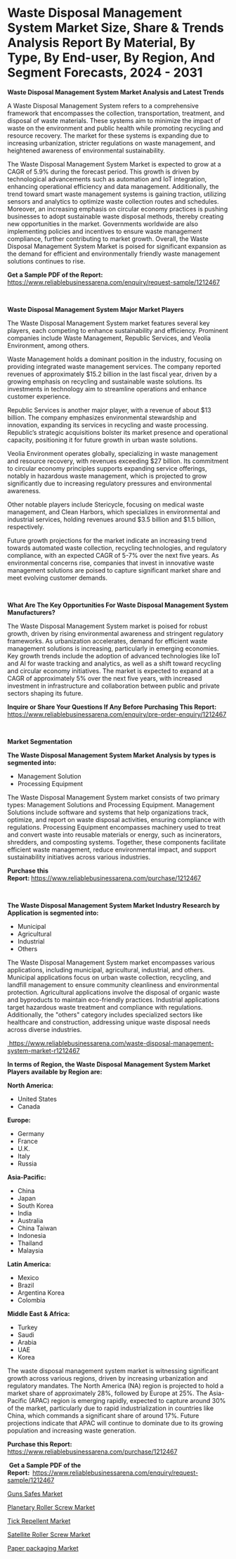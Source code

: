 <p><h1>Waste Disposal Management System Market Size, Share & Trends Analysis Report By Material, By Type, By End-user, By Region, And Segment Forecasts, 2024 - 2031</h1></p><p><strong>Waste Disposal Management System Market Analysis and Latest Trends</strong></p>
<p><p>A Waste Disposal Management System refers to a comprehensive framework that encompasses the collection, transportation, treatment, and disposal of waste materials. These systems aim to minimize the impact of waste on the environment and public health while promoting recycling and resource recovery. The market for these systems is expanding due to increasing urbanization, stricter regulations on waste management, and heightened awareness of environmental sustainability.</p><p>The Waste Disposal Management System Market is expected to grow at a CAGR of 5.9% during the forecast period. This growth is driven by technological advancements such as automation and IoT integration, enhancing operational efficiency and data management. Additionally, the trend toward smart waste management systems is gaining traction, utilizing sensors and analytics to optimize waste collection routes and schedules. Moreover, an increasing emphasis on circular economy practices is pushing businesses to adopt sustainable waste disposal methods, thereby creating new opportunities in the market. Governments worldwide are also implementing policies and incentives to ensure waste management compliance, further contributing to market growth. Overall, the Waste Disposal Management System Market is poised for significant expansion as the demand for efficient and environmentally friendly waste management solutions continues to rise.</p></p>
<p><strong>Get a Sample PDF of the Report:&nbsp;</strong> <a href="https://www.reliablebusinessarena.com/enquiry/request-sample/1212467?utm_campaign=1337&utm_medium=2&utm_source=Github&utm_content=ia&utm_term=06102024&utm_id=waste-disposal-management-system">https://www.reliablebusinessarena.com/enquiry/request-sample/1212467</a></p>
<p>&nbsp;</p>
<p><strong>Waste Disposal Management System Major Market Players</strong></p>
<p><p>The Waste Disposal Management System market features several key players, each competing to enhance sustainability and efficiency. Prominent companies include Waste Management, Republic Services, and Veolia Environment, among others. </p><p>Waste Management holds a dominant position in the industry, focusing on providing integrated waste management services. The company reported revenues of approximately $15.2 billion in the last fiscal year, driven by a growing emphasis on recycling and sustainable waste solutions. Its investments in technology aim to streamline operations and enhance customer experience.</p><p>Republic Services is another major player, with a revenue of about $13 billion. The company emphasizes environmental stewardship and innovation, expanding its services in recycling and waste processing. Republic’s strategic acquisitions bolster its market presence and operational capacity, positioning it for future growth in urban waste solutions.</p><p>Veolia Environment operates globally, specializing in waste management and resource recovery, with revenues exceeding $27 billion. Its commitment to circular economy principles supports expanding service offerings, notably in hazardous waste management, which is projected to grow significantly due to increasing regulatory pressures and environmental awareness.</p><p>Other notable players include Stericycle, focusing on medical waste management, and Clean Harbors, which specializes in environmental and industrial services, holding revenues around $3.5 billion and $1.5 billion, respectively. </p><p>Future growth projections for the market indicate an increasing trend towards automated waste collection, recycling technologies, and regulatory compliance, with an expected CAGR of 5-7% over the next five years. As environmental concerns rise, companies that invest in innovative waste management solutions are poised to capture significant market share and meet evolving customer demands.</p></p>
<p>&nbsp;</p>
<p><strong>What Are The Key Opportunities For Waste Disposal Management System Manufacturers?</strong></p>
<p><p>The Waste Disposal Management System market is poised for robust growth, driven by rising environmental awareness and stringent regulatory frameworks. As urbanization accelerates, demand for efficient waste management solutions is increasing, particularly in emerging economies. Key growth trends include the adoption of advanced technologies like IoT and AI for waste tracking and analytics, as well as a shift toward recycling and circular economy initiatives. The market is expected to expand at a CAGR of approximately 5% over the next five years, with increased investment in infrastructure and collaboration between public and private sectors shaping its future.</p></p>
<p><strong>Inquire or Share Your Questions If Any Before Purchasing This Report:</strong> <a href="https://www.reliablebusinessarena.com/enquiry/pre-order-enquiry/1212467?utm_campaign=1337&utm_medium=2&utm_source=Github&utm_content=ia&utm_term=06102024&utm_id=waste-disposal-management-system">https://www.reliablebusinessarena.com/enquiry/pre-order-enquiry/1212467</a></p>
<p>&nbsp;</p>
<p><strong>Market Segmentation</strong></p>
<p><strong>The Waste Disposal Management System Market Analysis by types is segmented into:</strong></p>
<p><ul><li>Management Solution</li><li>Processing Equipment</li></ul></p>
<p><p>The Waste Disposal Management System market consists of two primary types: Management Solutions and Processing Equipment. Management Solutions include software and systems that help organizations track, optimize, and report on waste disposal activities, ensuring compliance with regulations. Processing Equipment encompasses machinery used to treat and convert waste into reusable materials or energy, such as incinerators, shredders, and composting systems. Together, these components facilitate efficient waste management, reduce environmental impact, and support sustainability initiatives across various industries.</p></p>
<p><strong>Purchase this Report:&nbsp;</strong><a href="https://www.reliablebusinessarena.com/purchase/1212467?utm_campaign=1337&utm_medium=2&utm_source=Github&utm_content=ia&utm_term=06102024&utm_id=waste-disposal-management-system">https://www.reliablebusinessarena.com/purchase/1212467</a></p>
<p>&nbsp;</p>
<p><strong>The Waste Disposal Management System Market Industry Research by Application is segmented into:</strong></p>
<p><ul><li>Municipal</li><li>Agricultural</li><li>Industrial</li><li>Others</li></ul></p>
<p><p>The Waste Disposal Management System market encompasses various applications, including municipal, agricultural, industrial, and others. Municipal applications focus on urban waste collection, recycling, and landfill management to ensure community cleanliness and environmental protection. Agricultural applications involve the disposal of organic waste and byproducts to maintain eco-friendly practices. Industrial applications target hazardous waste treatment and compliance with regulations. Additionally, the "others" category includes specialized sectors like healthcare and construction, addressing unique waste disposal needs across diverse industries.</p></p>
<p><a href="https://www.reliablebusinessarena.com/waste-disposal-management-system-market-r1212467?utm_campaign=1337&utm_medium=2&utm_source=Github&utm_content=ia&utm_term=06102024&utm_id=waste-disposal-management-system">&nbsp;https://www.reliablebusinessarena.com/waste-disposal-management-system-market-r1212467</a></p>
<p><strong>In terms of Region, the Waste Disposal Management System Market Players available by Region are:</strong></p>
<p>
    <p> <strong> North America: </strong>
        <ul>
            <li>United States</li>
            <li>Canada</li>
        </ul>
        </p> 
    <p> <strong> Europe: </strong>
        <ul>
            <li>Germany</li>
            <li>France</li>
            <li>U.K.</li>
            <li>Italy</li>
            <li>Russia</li>
        </ul>
        </p> 
    <p> <strong> Asia-Pacific: </strong>
        <ul>
            <li>China</li>
            <li>Japan</li>
            <li>South Korea</li>
            <li>India</li>
            <li>Australia</li>
            <li>China Taiwan</li>
            <li>Indonesia</li>
            <li>Thailand</li>
            <li>Malaysia</li>
        </ul>
        </p> 
    <p> <strong> Latin America: </strong>
        <ul>
            <li>Mexico</li>
            <li>Brazil</li>
            <li>Argentina Korea</li>
            <li>Colombia</li>
        </ul>
        </p> 
    <p> <strong> Middle East & Africa: </strong>
        <ul>
            <li>Turkey</li>
            <li>Saudi</li>
            <li>Arabia</li>
            <li>UAE</li>
            <li>Korea</li>
        </ul>
    </p>
    </p>
<p><p>The waste disposal management system market is witnessing significant growth across various regions, driven by increasing urbanization and regulatory mandates. The North America (NA) region is projected to hold a market share of approximately 28%, followed by Europe at 25%. The Asia-Pacific (APAC) region is emerging rapidly, expected to capture around 30% of the market, particularly due to rapid industrialization in countries like China, which commands a significant share of around 17%. Future projections indicate that APAC will continue to dominate due to its growing population and increasing waste generation.</p></p>
<p><strong>Purchase this Report: </strong><a href="https://www.reliablebusinessarena.com/purchase/1212467?utm_campaign=1337&utm_medium=2&utm_source=Github&utm_content=ia&utm_term=06102024&utm_id=waste-disposal-management-system">https://www.reliablebusinessarena.com/purchase/1212467</a></p>
<p>&nbsp;<strong>Get a Sample PDF of the Report:&nbsp;&nbsp;</strong><a href="https://www.reliablebusinessarena.com/enquiry/request-sample/1212467?utm_campaign=1337&utm_medium=2&utm_source=Github&utm_content=ia&utm_term=06102024&utm_id=waste-disposal-management-system">https://www.reliablebusinessarena.com/enquiry/request-sample/1212467</a></p>
<p><strong></strong></p>
<p><p><a href="https://www.linkedin.com/pulse/guns-safes-landscape-product-spectrum-market-trajectories-2024-2031-ndyte?utm_campaign=1337&utm_medium=2&utm_source=Github&utm_content=ia&utm_term=06102024&utm_id=waste-disposal-management-system">Guns Safes Market</a></p><p><a href="https://www.linkedin.com/pulse/planetary-roller-screw-value-chain-analysis-from-raw-materials-lehie?utm_campaign=1337&utm_medium=2&utm_source=Github&utm_content=ia&utm_term=06102024&utm_id=waste-disposal-management-system">Planetary Roller Screw Market</a></p><p><a href="https://www.linkedin.com/pulse/insights-tick-repellent-industry-market-financial-status-size-nlhic?utm_campaign=1337&utm_medium=2&utm_source=Github&utm_content=ia&utm_term=06102024&utm_id=waste-disposal-management-system">Tick Repellent Market</a></p><p><a href="https://www.linkedin.com/pulse/analyzing-satellite-roller-screw-market-dynamics-growth-wmgne?utm_campaign=1337&utm_medium=2&utm_source=Github&utm_content=ia&utm_term=06102024&utm_id=waste-disposal-management-system">Satellite Roller Screw Market</a></p><p><a href="https://www.linkedin.com/pulse/paper-packaging-market-industry-trends-forecast-period-from-rm3kc?utm_campaign=1337&utm_medium=2&utm_source=Github&utm_content=ia&utm_term=06102024&utm_id=waste-disposal-management-system">Paper packaging Market</a></p></p>